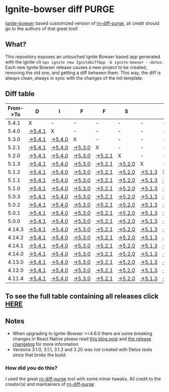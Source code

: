# Ignite-bowser diff PURGE

[ignite-bowser](https://github.com/infinitered/ignite-bowser) based customized version of [rn-diff-purge](https://github.com/react-native-community/rn-diff-purge/), all credit should go to the authors of that great tool!

## What?

This repository exposes an untouched Ignite Bowser based app generated with the ignite-cli
`npx ignite new IgniteDiffApp -b ignite-bowser --detox`. Each new Ignite Bowser release causes a new project to be created, removing the old one, and getting a diff between them. This way, the diff is always clean, always in sync with the changes of the init template.

## Diff table

| From->To | D                                                                                                   | I                                                                                                   | F                                                                                                   | F                                                                                                   | S                                                                                                   |                                                                                                     | =                                                                                                   | =                                                                                                   |                                                                                                     | F                                                                                                   | U                                                                                                   | N                                                                                                   |                                                                                                     |                                                                                                       |                                                                                                       |                                                                                                       |                                                                                                       |                                                                                                       |                                                                                                       |     |
| -------- | --------------------------------------------------------------------------------------------------- | --------------------------------------------------------------------------------------------------- | --------------------------------------------------------------------------------------------------- | --------------------------------------------------------------------------------------------------- | --------------------------------------------------------------------------------------------------- | --------------------------------------------------------------------------------------------------- | --------------------------------------------------------------------------------------------------- | --------------------------------------------------------------------------------------------------- | --------------------------------------------------------------------------------------------------- | --------------------------------------------------------------------------------------------------- | --------------------------------------------------------------------------------------------------- | --------------------------------------------------------------------------------------------------- | --------------------------------------------------------------------------------------------------- | ----------------------------------------------------------------------------------------------------- | ----------------------------------------------------------------------------------------------------- | ----------------------------------------------------------------------------------------------------- | ----------------------------------------------------------------------------------------------------- | ----------------------------------------------------------------------------------------------------- | ----------------------------------------------------------------------------------------------------- | --- |
| 5.4.1    | X                                                                                                   | -                                                                                                   | -                                                                                                   | -                                                                                                   | -                                                                                                   | -                                                                                                   | -                                                                                                   | -                                                                                                   | -                                                                                                   | -                                                                                                   | -                                                                                                   | -                                                                                                   | -                                                                                                   | -                                                                                                     | -                                                                                                     | -                                                                                                     | -                                                                                                     | -                                                                                                     | -                                                                                                     | -   |
| 5.4.0    | [->5.4.1](https://github.com/nirre7/ignite-bowser-diff-purge/compare/release/5.4.0..release/5.4.1)  | X                                                                                                   | -                                                                                                   | -                                                                                                   | -                                                                                                   | -                                                                                                   | -                                                                                                   | -                                                                                                   | -                                                                                                   | -                                                                                                   | -                                                                                                   | -                                                                                                   | -                                                                                                   | -                                                                                                     | -                                                                                                     | -                                                                                                     | -                                                                                                     | -                                                                                                     | -                                                                                                     | -   |
| 5.3.0    | [->5.4.1](https://github.com/nirre7/ignite-bowser-diff-purge/compare/release/5.3.0..release/5.4.1)  | [->5.4.0](https://github.com/nirre7/ignite-bowser-diff-purge/compare/release/5.3.0..release/5.4.0)  | X                                                                                                   | -                                                                                                   | -                                                                                                   | -                                                                                                   | -                                                                                                   | -                                                                                                   | -                                                                                                   | -                                                                                                   | -                                                                                                   | -                                                                                                   | -                                                                                                   | -                                                                                                     | -                                                                                                     | -                                                                                                     | -                                                                                                     | -                                                                                                     | -                                                                                                     | -   |
| 5.2.1    | [->5.4.1](https://github.com/nirre7/ignite-bowser-diff-purge/compare/release/5.2.1..release/5.4.1)  | [->5.4.0](https://github.com/nirre7/ignite-bowser-diff-purge/compare/release/5.2.1..release/5.4.0)  | [->5.3.0](https://github.com/nirre7/ignite-bowser-diff-purge/compare/release/5.2.1..release/5.3.0)  | X                                                                                                   | -                                                                                                   | -                                                                                                   | -                                                                                                   | -                                                                                                   | -                                                                                                   | -                                                                                                   | -                                                                                                   | -                                                                                                   | -                                                                                                   | -                                                                                                     | -                                                                                                     | -                                                                                                     | -                                                                                                     | -                                                                                                     | -                                                                                                     | -   |
| 5.2.0    | [->5.4.1](https://github.com/nirre7/ignite-bowser-diff-purge/compare/release/5.2.0..release/5.4.1)  | [->5.4.0](https://github.com/nirre7/ignite-bowser-diff-purge/compare/release/5.2.0..release/5.4.0)  | [->5.3.0](https://github.com/nirre7/ignite-bowser-diff-purge/compare/release/5.2.0..release/5.3.0)  | [->5.2.1](https://github.com/nirre7/ignite-bowser-diff-purge/compare/release/5.2.0..release/5.2.1)  | X                                                                                                   | -                                                                                                   | -                                                                                                   | -                                                                                                   | -                                                                                                   | -                                                                                                   | -                                                                                                   | -                                                                                                   | -                                                                                                   | -                                                                                                     | -                                                                                                     | -                                                                                                     | -                                                                                                     | -                                                                                                     | -                                                                                                     | -   |
| 5.1.3    | [->5.4.1](https://github.com/nirre7/ignite-bowser-diff-purge/compare/release/5.1.3..release/5.4.1)  | [->5.4.0](https://github.com/nirre7/ignite-bowser-diff-purge/compare/release/5.1.3..release/5.4.0)  | [->5.3.0](https://github.com/nirre7/ignite-bowser-diff-purge/compare/release/5.1.3..release/5.3.0)  | [->5.2.1](https://github.com/nirre7/ignite-bowser-diff-purge/compare/release/5.1.3..release/5.2.1)  | [->5.2.0](https://github.com/nirre7/ignite-bowser-diff-purge/compare/release/5.1.3..release/5.2.0)  | X                                                                                                   | -                                                                                                   | -                                                                                                   | -                                                                                                   | -                                                                                                   | -                                                                                                   | -                                                                                                   | -                                                                                                   | -                                                                                                     | -                                                                                                     | -                                                                                                     | -                                                                                                     | -                                                                                                     | -                                                                                                     | -   |
| 5.1.2    | [->5.4.1](https://github.com/nirre7/ignite-bowser-diff-purge/compare/release/5.1.2..release/5.4.1)  | [->5.4.0](https://github.com/nirre7/ignite-bowser-diff-purge/compare/release/5.1.2..release/5.4.0)  | [->5.3.0](https://github.com/nirre7/ignite-bowser-diff-purge/compare/release/5.1.2..release/5.3.0)  | [->5.2.1](https://github.com/nirre7/ignite-bowser-diff-purge/compare/release/5.1.2..release/5.2.1)  | [->5.2.0](https://github.com/nirre7/ignite-bowser-diff-purge/compare/release/5.1.2..release/5.2.0)  | [->5.1.3](https://github.com/nirre7/ignite-bowser-diff-purge/compare/release/5.1.2..release/5.1.3)  | X                                                                                                   | -                                                                                                   | -                                                                                                   | -                                                                                                   | -                                                                                                   | -                                                                                                   | -                                                                                                   | -                                                                                                     | -                                                                                                     | -                                                                                                     | -                                                                                                     | -                                                                                                     | -                                                                                                     | -   |
| 5.1.1    | [->5.4.1](https://github.com/nirre7/ignite-bowser-diff-purge/compare/release/5.1.1..release/5.4.1)  | [->5.4.0](https://github.com/nirre7/ignite-bowser-diff-purge/compare/release/5.1.1..release/5.4.0)  | [->5.3.0](https://github.com/nirre7/ignite-bowser-diff-purge/compare/release/5.1.1..release/5.3.0)  | [->5.2.1](https://github.com/nirre7/ignite-bowser-diff-purge/compare/release/5.1.1..release/5.2.1)  | [->5.2.0](https://github.com/nirre7/ignite-bowser-diff-purge/compare/release/5.1.1..release/5.2.0)  | [->5.1.3](https://github.com/nirre7/ignite-bowser-diff-purge/compare/release/5.1.1..release/5.1.3)  | [->5.1.2](https://github.com/nirre7/ignite-bowser-diff-purge/compare/release/5.1.1..release/5.1.2)  | X                                                                                                   | -                                                                                                   | -                                                                                                   | -                                                                                                   | -                                                                                                   | -                                                                                                   | -                                                                                                     | -                                                                                                     | -                                                                                                     | -                                                                                                     | -                                                                                                     | -                                                                                                     | -   |
| 5.1.0    | [->5.4.1](https://github.com/nirre7/ignite-bowser-diff-purge/compare/release/5.1.0..release/5.4.1)  | [->5.4.0](https://github.com/nirre7/ignite-bowser-diff-purge/compare/release/5.1.0..release/5.4.0)  | [->5.3.0](https://github.com/nirre7/ignite-bowser-diff-purge/compare/release/5.1.0..release/5.3.0)  | [->5.2.1](https://github.com/nirre7/ignite-bowser-diff-purge/compare/release/5.1.0..release/5.2.1)  | [->5.2.0](https://github.com/nirre7/ignite-bowser-diff-purge/compare/release/5.1.0..release/5.2.0)  | [->5.1.3](https://github.com/nirre7/ignite-bowser-diff-purge/compare/release/5.1.0..release/5.1.3)  | [->5.1.2](https://github.com/nirre7/ignite-bowser-diff-purge/compare/release/5.1.0..release/5.1.2)  | [->5.1.1](https://github.com/nirre7/ignite-bowser-diff-purge/compare/release/5.1.0..release/5.1.1)  | X                                                                                                   | -                                                                                                   | -                                                                                                   | -                                                                                                   | -                                                                                                   | -                                                                                                     | -                                                                                                     | -                                                                                                     | -                                                                                                     | -                                                                                                     | -                                                                                                     | -   |
| 5.0.3    | [->5.4.1](https://github.com/nirre7/ignite-bowser-diff-purge/compare/release/5.0.3..release/5.4.1)  | [->5.4.0](https://github.com/nirre7/ignite-bowser-diff-purge/compare/release/5.0.3..release/5.4.0)  | [->5.3.0](https://github.com/nirre7/ignite-bowser-diff-purge/compare/release/5.0.3..release/5.3.0)  | [->5.2.1](https://github.com/nirre7/ignite-bowser-diff-purge/compare/release/5.0.3..release/5.2.1)  | [->5.2.0](https://github.com/nirre7/ignite-bowser-diff-purge/compare/release/5.0.3..release/5.2.0)  | [->5.1.3](https://github.com/nirre7/ignite-bowser-diff-purge/compare/release/5.0.3..release/5.1.3)  | [->5.1.2](https://github.com/nirre7/ignite-bowser-diff-purge/compare/release/5.0.3..release/5.1.2)  | [->5.1.1](https://github.com/nirre7/ignite-bowser-diff-purge/compare/release/5.0.3..release/5.1.1)  | [->5.1.0](https://github.com/nirre7/ignite-bowser-diff-purge/compare/release/5.0.3..release/5.1.0)  | X                                                                                                   | -                                                                                                   | -                                                                                                   | -                                                                                                   | -                                                                                                     | -                                                                                                     | -                                                                                                     | -                                                                                                     | -                                                                                                     | -                                                                                                     | -   |
| 5.0.2    | [->5.4.1](https://github.com/nirre7/ignite-bowser-diff-purge/compare/release/5.0.2..release/5.4.1)  | [->5.4.0](https://github.com/nirre7/ignite-bowser-diff-purge/compare/release/5.0.2..release/5.4.0)  | [->5.3.0](https://github.com/nirre7/ignite-bowser-diff-purge/compare/release/5.0.2..release/5.3.0)  | [->5.2.1](https://github.com/nirre7/ignite-bowser-diff-purge/compare/release/5.0.2..release/5.2.1)  | [->5.2.0](https://github.com/nirre7/ignite-bowser-diff-purge/compare/release/5.0.2..release/5.2.0)  | [->5.1.3](https://github.com/nirre7/ignite-bowser-diff-purge/compare/release/5.0.2..release/5.1.3)  | [->5.1.2](https://github.com/nirre7/ignite-bowser-diff-purge/compare/release/5.0.2..release/5.1.2)  | [->5.1.1](https://github.com/nirre7/ignite-bowser-diff-purge/compare/release/5.0.2..release/5.1.1)  | [->5.1.0](https://github.com/nirre7/ignite-bowser-diff-purge/compare/release/5.0.2..release/5.1.0)  | [->5.0.3](https://github.com/nirre7/ignite-bowser-diff-purge/compare/release/5.0.2..release/5.0.3)  | X                                                                                                   | -                                                                                                   | -                                                                                                   | -                                                                                                     | -                                                                                                     | -                                                                                                     | -                                                                                                     | -                                                                                                     | -                                                                                                     | -   |
| 5.0.1    | [->5.4.1](https://github.com/nirre7/ignite-bowser-diff-purge/compare/release/5.0.1..release/5.4.1)  | [->5.4.0](https://github.com/nirre7/ignite-bowser-diff-purge/compare/release/5.0.1..release/5.4.0)  | [->5.3.0](https://github.com/nirre7/ignite-bowser-diff-purge/compare/release/5.0.1..release/5.3.0)  | [->5.2.1](https://github.com/nirre7/ignite-bowser-diff-purge/compare/release/5.0.1..release/5.2.1)  | [->5.2.0](https://github.com/nirre7/ignite-bowser-diff-purge/compare/release/5.0.1..release/5.2.0)  | [->5.1.3](https://github.com/nirre7/ignite-bowser-diff-purge/compare/release/5.0.1..release/5.1.3)  | [->5.1.2](https://github.com/nirre7/ignite-bowser-diff-purge/compare/release/5.0.1..release/5.1.2)  | [->5.1.1](https://github.com/nirre7/ignite-bowser-diff-purge/compare/release/5.0.1..release/5.1.1)  | [->5.1.0](https://github.com/nirre7/ignite-bowser-diff-purge/compare/release/5.0.1..release/5.1.0)  | [->5.0.3](https://github.com/nirre7/ignite-bowser-diff-purge/compare/release/5.0.1..release/5.0.3)  | [->5.0.2](https://github.com/nirre7/ignite-bowser-diff-purge/compare/release/5.0.1..release/5.0.2)  | X                                                                                                   | -                                                                                                   | -                                                                                                     | -                                                                                                     | -                                                                                                     | -                                                                                                     | -                                                                                                     | -                                                                                                     | -   |
| 5.0.0    | [->5.4.1](https://github.com/nirre7/ignite-bowser-diff-purge/compare/release/5.0.0..release/5.4.1)  | [->5.4.0](https://github.com/nirre7/ignite-bowser-diff-purge/compare/release/5.0.0..release/5.4.0)  | [->5.3.0](https://github.com/nirre7/ignite-bowser-diff-purge/compare/release/5.0.0..release/5.3.0)  | [->5.2.1](https://github.com/nirre7/ignite-bowser-diff-purge/compare/release/5.0.0..release/5.2.1)  | [->5.2.0](https://github.com/nirre7/ignite-bowser-diff-purge/compare/release/5.0.0..release/5.2.0)  | [->5.1.3](https://github.com/nirre7/ignite-bowser-diff-purge/compare/release/5.0.0..release/5.1.3)  | [->5.1.2](https://github.com/nirre7/ignite-bowser-diff-purge/compare/release/5.0.0..release/5.1.2)  | [->5.1.1](https://github.com/nirre7/ignite-bowser-diff-purge/compare/release/5.0.0..release/5.1.1)  | [->5.1.0](https://github.com/nirre7/ignite-bowser-diff-purge/compare/release/5.0.0..release/5.1.0)  | [->5.0.3](https://github.com/nirre7/ignite-bowser-diff-purge/compare/release/5.0.0..release/5.0.3)  | [->5.0.2](https://github.com/nirre7/ignite-bowser-diff-purge/compare/release/5.0.0..release/5.0.2)  | [->5.0.1](https://github.com/nirre7/ignite-bowser-diff-purge/compare/release/5.0.0..release/5.0.1)  | X                                                                                                   | -                                                                                                     | -                                                                                                     | -                                                                                                     | -                                                                                                     | -                                                                                                     | -                                                                                                     | -   |
| 4.14.3   | [->5.4.1](https://github.com/nirre7/ignite-bowser-diff-purge/compare/release/4.14.3..release/5.4.1) | [->5.4.0](https://github.com/nirre7/ignite-bowser-diff-purge/compare/release/4.14.3..release/5.4.0) | [->5.3.0](https://github.com/nirre7/ignite-bowser-diff-purge/compare/release/4.14.3..release/5.3.0) | [->5.2.1](https://github.com/nirre7/ignite-bowser-diff-purge/compare/release/4.14.3..release/5.2.1) | [->5.2.0](https://github.com/nirre7/ignite-bowser-diff-purge/compare/release/4.14.3..release/5.2.0) | [->5.1.3](https://github.com/nirre7/ignite-bowser-diff-purge/compare/release/4.14.3..release/5.1.3) | [->5.1.2](https://github.com/nirre7/ignite-bowser-diff-purge/compare/release/4.14.3..release/5.1.2) | [->5.1.1](https://github.com/nirre7/ignite-bowser-diff-purge/compare/release/4.14.3..release/5.1.1) | [->5.1.0](https://github.com/nirre7/ignite-bowser-diff-purge/compare/release/4.14.3..release/5.1.0) | [->5.0.3](https://github.com/nirre7/ignite-bowser-diff-purge/compare/release/4.14.3..release/5.0.3) | [->5.0.2](https://github.com/nirre7/ignite-bowser-diff-purge/compare/release/4.14.3..release/5.0.2) | [->5.0.1](https://github.com/nirre7/ignite-bowser-diff-purge/compare/release/4.14.3..release/5.0.1) | [->5.0.0](https://github.com/nirre7/ignite-bowser-diff-purge/compare/release/4.14.3..release/5.0.0) | X                                                                                                     | -                                                                                                     | -                                                                                                     | -                                                                                                     | -                                                                                                     | -                                                                                                     | -   |
| 4.14.2   | [->5.4.1](https://github.com/nirre7/ignite-bowser-diff-purge/compare/release/4.14.2..release/5.4.1) | [->5.4.0](https://github.com/nirre7/ignite-bowser-diff-purge/compare/release/4.14.2..release/5.4.0) | [->5.3.0](https://github.com/nirre7/ignite-bowser-diff-purge/compare/release/4.14.2..release/5.3.0) | [->5.2.1](https://github.com/nirre7/ignite-bowser-diff-purge/compare/release/4.14.2..release/5.2.1) | [->5.2.0](https://github.com/nirre7/ignite-bowser-diff-purge/compare/release/4.14.2..release/5.2.0) | [->5.1.3](https://github.com/nirre7/ignite-bowser-diff-purge/compare/release/4.14.2..release/5.1.3) | [->5.1.2](https://github.com/nirre7/ignite-bowser-diff-purge/compare/release/4.14.2..release/5.1.2) | [->5.1.1](https://github.com/nirre7/ignite-bowser-diff-purge/compare/release/4.14.2..release/5.1.1) | [->5.1.0](https://github.com/nirre7/ignite-bowser-diff-purge/compare/release/4.14.2..release/5.1.0) | [->5.0.3](https://github.com/nirre7/ignite-bowser-diff-purge/compare/release/4.14.2..release/5.0.3) | [->5.0.2](https://github.com/nirre7/ignite-bowser-diff-purge/compare/release/4.14.2..release/5.0.2) | [->5.0.1](https://github.com/nirre7/ignite-bowser-diff-purge/compare/release/4.14.2..release/5.0.1) | [->5.0.0](https://github.com/nirre7/ignite-bowser-diff-purge/compare/release/4.14.2..release/5.0.0) | [->4.14.3](https://github.com/nirre7/ignite-bowser-diff-purge/compare/release/4.14.2..release/4.14.3) | X                                                                                                     | -                                                                                                     | -                                                                                                     | -                                                                                                     | -                                                                                                     | -   |
| 4.14.1   | [->5.4.1](https://github.com/nirre7/ignite-bowser-diff-purge/compare/release/4.14.1..release/5.4.1) | [->5.4.0](https://github.com/nirre7/ignite-bowser-diff-purge/compare/release/4.14.1..release/5.4.0) | [->5.3.0](https://github.com/nirre7/ignite-bowser-diff-purge/compare/release/4.14.1..release/5.3.0) | [->5.2.1](https://github.com/nirre7/ignite-bowser-diff-purge/compare/release/4.14.1..release/5.2.1) | [->5.2.0](https://github.com/nirre7/ignite-bowser-diff-purge/compare/release/4.14.1..release/5.2.0) | [->5.1.3](https://github.com/nirre7/ignite-bowser-diff-purge/compare/release/4.14.1..release/5.1.3) | [->5.1.2](https://github.com/nirre7/ignite-bowser-diff-purge/compare/release/4.14.1..release/5.1.2) | [->5.1.1](https://github.com/nirre7/ignite-bowser-diff-purge/compare/release/4.14.1..release/5.1.1) | [->5.1.0](https://github.com/nirre7/ignite-bowser-diff-purge/compare/release/4.14.1..release/5.1.0) | [->5.0.3](https://github.com/nirre7/ignite-bowser-diff-purge/compare/release/4.14.1..release/5.0.3) | [->5.0.2](https://github.com/nirre7/ignite-bowser-diff-purge/compare/release/4.14.1..release/5.0.2) | [->5.0.1](https://github.com/nirre7/ignite-bowser-diff-purge/compare/release/4.14.1..release/5.0.1) | [->5.0.0](https://github.com/nirre7/ignite-bowser-diff-purge/compare/release/4.14.1..release/5.0.0) | [->4.14.3](https://github.com/nirre7/ignite-bowser-diff-purge/compare/release/4.14.1..release/4.14.3) | [->4.14.2](https://github.com/nirre7/ignite-bowser-diff-purge/compare/release/4.14.1..release/4.14.2) | X                                                                                                     | -                                                                                                     | -                                                                                                     | -                                                                                                     | -   |
| 4.14.0   | [->5.4.1](https://github.com/nirre7/ignite-bowser-diff-purge/compare/release/4.14.0..release/5.4.1) | [->5.4.0](https://github.com/nirre7/ignite-bowser-diff-purge/compare/release/4.14.0..release/5.4.0) | [->5.3.0](https://github.com/nirre7/ignite-bowser-diff-purge/compare/release/4.14.0..release/5.3.0) | [->5.2.1](https://github.com/nirre7/ignite-bowser-diff-purge/compare/release/4.14.0..release/5.2.1) | [->5.2.0](https://github.com/nirre7/ignite-bowser-diff-purge/compare/release/4.14.0..release/5.2.0) | [->5.1.3](https://github.com/nirre7/ignite-bowser-diff-purge/compare/release/4.14.0..release/5.1.3) | [->5.1.2](https://github.com/nirre7/ignite-bowser-diff-purge/compare/release/4.14.0..release/5.1.2) | [->5.1.1](https://github.com/nirre7/ignite-bowser-diff-purge/compare/release/4.14.0..release/5.1.1) | [->5.1.0](https://github.com/nirre7/ignite-bowser-diff-purge/compare/release/4.14.0..release/5.1.0) | [->5.0.3](https://github.com/nirre7/ignite-bowser-diff-purge/compare/release/4.14.0..release/5.0.3) | [->5.0.2](https://github.com/nirre7/ignite-bowser-diff-purge/compare/release/4.14.0..release/5.0.2) | [->5.0.1](https://github.com/nirre7/ignite-bowser-diff-purge/compare/release/4.14.0..release/5.0.1) | [->5.0.0](https://github.com/nirre7/ignite-bowser-diff-purge/compare/release/4.14.0..release/5.0.0) | [->4.14.3](https://github.com/nirre7/ignite-bowser-diff-purge/compare/release/4.14.0..release/4.14.3) | [->4.14.2](https://github.com/nirre7/ignite-bowser-diff-purge/compare/release/4.14.0..release/4.14.2) | [->4.14.1](https://github.com/nirre7/ignite-bowser-diff-purge/compare/release/4.14.0..release/4.14.1) | X                                                                                                     | -                                                                                                     | -                                                                                                     | -   |
| 4.13.0   | [->5.4.1](https://github.com/nirre7/ignite-bowser-diff-purge/compare/release/4.13.0..release/5.4.1) | [->5.4.0](https://github.com/nirre7/ignite-bowser-diff-purge/compare/release/4.13.0..release/5.4.0) | [->5.3.0](https://github.com/nirre7/ignite-bowser-diff-purge/compare/release/4.13.0..release/5.3.0) | [->5.2.1](https://github.com/nirre7/ignite-bowser-diff-purge/compare/release/4.13.0..release/5.2.1) | [->5.2.0](https://github.com/nirre7/ignite-bowser-diff-purge/compare/release/4.13.0..release/5.2.0) | [->5.1.3](https://github.com/nirre7/ignite-bowser-diff-purge/compare/release/4.13.0..release/5.1.3) | [->5.1.2](https://github.com/nirre7/ignite-bowser-diff-purge/compare/release/4.13.0..release/5.1.2) | [->5.1.1](https://github.com/nirre7/ignite-bowser-diff-purge/compare/release/4.13.0..release/5.1.1) | [->5.1.0](https://github.com/nirre7/ignite-bowser-diff-purge/compare/release/4.13.0..release/5.1.0) | [->5.0.3](https://github.com/nirre7/ignite-bowser-diff-purge/compare/release/4.13.0..release/5.0.3) | [->5.0.2](https://github.com/nirre7/ignite-bowser-diff-purge/compare/release/4.13.0..release/5.0.2) | [->5.0.1](https://github.com/nirre7/ignite-bowser-diff-purge/compare/release/4.13.0..release/5.0.1) | [->5.0.0](https://github.com/nirre7/ignite-bowser-diff-purge/compare/release/4.13.0..release/5.0.0) | [->4.14.3](https://github.com/nirre7/ignite-bowser-diff-purge/compare/release/4.13.0..release/4.14.3) | [->4.14.2](https://github.com/nirre7/ignite-bowser-diff-purge/compare/release/4.13.0..release/4.14.2) | [->4.14.1](https://github.com/nirre7/ignite-bowser-diff-purge/compare/release/4.13.0..release/4.14.1) | [->4.14.0](https://github.com/nirre7/ignite-bowser-diff-purge/compare/release/4.13.0..release/4.14.0) | X                                                                                                     | -                                                                                                     | -   |
| 4.12.0   | [->5.4.1](https://github.com/nirre7/ignite-bowser-diff-purge/compare/release/4.12.0..release/5.4.1) | [->5.4.0](https://github.com/nirre7/ignite-bowser-diff-purge/compare/release/4.12.0..release/5.4.0) | [->5.3.0](https://github.com/nirre7/ignite-bowser-diff-purge/compare/release/4.12.0..release/5.3.0) | [->5.2.1](https://github.com/nirre7/ignite-bowser-diff-purge/compare/release/4.12.0..release/5.2.1) | [->5.2.0](https://github.com/nirre7/ignite-bowser-diff-purge/compare/release/4.12.0..release/5.2.0) | [->5.1.3](https://github.com/nirre7/ignite-bowser-diff-purge/compare/release/4.12.0..release/5.1.3) | [->5.1.2](https://github.com/nirre7/ignite-bowser-diff-purge/compare/release/4.12.0..release/5.1.2) | [->5.1.1](https://github.com/nirre7/ignite-bowser-diff-purge/compare/release/4.12.0..release/5.1.1) | [->5.1.0](https://github.com/nirre7/ignite-bowser-diff-purge/compare/release/4.12.0..release/5.1.0) | [->5.0.3](https://github.com/nirre7/ignite-bowser-diff-purge/compare/release/4.12.0..release/5.0.3) | [->5.0.2](https://github.com/nirre7/ignite-bowser-diff-purge/compare/release/4.12.0..release/5.0.2) | [->5.0.1](https://github.com/nirre7/ignite-bowser-diff-purge/compare/release/4.12.0..release/5.0.1) | [->5.0.0](https://github.com/nirre7/ignite-bowser-diff-purge/compare/release/4.12.0..release/5.0.0) | [->4.14.3](https://github.com/nirre7/ignite-bowser-diff-purge/compare/release/4.12.0..release/4.14.3) | [->4.14.2](https://github.com/nirre7/ignite-bowser-diff-purge/compare/release/4.12.0..release/4.14.2) | [->4.14.1](https://github.com/nirre7/ignite-bowser-diff-purge/compare/release/4.12.0..release/4.14.1) | [->4.14.0](https://github.com/nirre7/ignite-bowser-diff-purge/compare/release/4.12.0..release/4.14.0) | [->4.13.0](https://github.com/nirre7/ignite-bowser-diff-purge/compare/release/4.12.0..release/4.13.0) | X                                                                                                     | -   |
| 4.11.4   | [->5.4.1](https://github.com/nirre7/ignite-bowser-diff-purge/compare/release/4.11.4..release/5.4.1) | [->5.4.0](https://github.com/nirre7/ignite-bowser-diff-purge/compare/release/4.11.4..release/5.4.0) | [->5.3.0](https://github.com/nirre7/ignite-bowser-diff-purge/compare/release/4.11.4..release/5.3.0) | [->5.2.1](https://github.com/nirre7/ignite-bowser-diff-purge/compare/release/4.11.4..release/5.2.1) | [->5.2.0](https://github.com/nirre7/ignite-bowser-diff-purge/compare/release/4.11.4..release/5.2.0) | [->5.1.3](https://github.com/nirre7/ignite-bowser-diff-purge/compare/release/4.11.4..release/5.1.3) | [->5.1.2](https://github.com/nirre7/ignite-bowser-diff-purge/compare/release/4.11.4..release/5.1.2) | [->5.1.1](https://github.com/nirre7/ignite-bowser-diff-purge/compare/release/4.11.4..release/5.1.1) | [->5.1.0](https://github.com/nirre7/ignite-bowser-diff-purge/compare/release/4.11.4..release/5.1.0) | [->5.0.3](https://github.com/nirre7/ignite-bowser-diff-purge/compare/release/4.11.4..release/5.0.3) | [->5.0.2](https://github.com/nirre7/ignite-bowser-diff-purge/compare/release/4.11.4..release/5.0.2) | [->5.0.1](https://github.com/nirre7/ignite-bowser-diff-purge/compare/release/4.11.4..release/5.0.1) | [->5.0.0](https://github.com/nirre7/ignite-bowser-diff-purge/compare/release/4.11.4..release/5.0.0) | [->4.14.3](https://github.com/nirre7/ignite-bowser-diff-purge/compare/release/4.11.4..release/4.14.3) | [->4.14.2](https://github.com/nirre7/ignite-bowser-diff-purge/compare/release/4.11.4..release/4.14.2) | [->4.14.1](https://github.com/nirre7/ignite-bowser-diff-purge/compare/release/4.11.4..release/4.14.1) | [->4.14.0](https://github.com/nirre7/ignite-bowser-diff-purge/compare/release/4.11.4..release/4.14.0) | [->4.13.0](https://github.com/nirre7/ignite-bowser-diff-purge/compare/release/4.11.4..release/4.13.0) | [->4.12.0](https://github.com/nirre7/ignite-bowser-diff-purge/compare/release/4.11.4..release/4.12.0) | X   |

## To see the full table containing all releases click [HERE](https://nirre7.github.io/ignite-bowser-diff-purge/)

## Notes

- When upgrading to Ignite-Bowser >=4.6.0 there are some breaking changes in React Native please read [this blog post](https://facebook.github.io/react-native/blog/2019/07/03/version-60) and [the release changelog](https://github.com/react-native-community/releases/blob/master/CHANGELOG.md#060) for more information
- Versions 3.1.0, 3.1.1, 3.1.2 and 3.20 was not created with Detox tests since that broke the build. 

### How did you do this?

I used the great [rn-diff-purge](https://github.com/react-native-community/rn-diff-purge/) tool with some minor tweaks. 
All credit to the creator(s) and maintainers of [rn-diff-purge](https://github.com/react-native-community/rn-diff-purge/)


